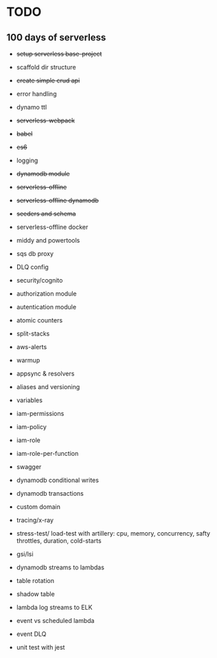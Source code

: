 
# TODO

## 100 days of serverless

 - ~~setup serverless base-project~~

- scaffold dir structure

- ~~create simple crud api~~

- error handling

- dynamo ttl

- ~~serverless-webpack~~

- ~~babel~~

- ~~es6~~

- logging

- ~~dynamodb module~~

- ~~serverless-offline~~

- ~~serverless-offline dynamodb~~

- ~~seeders and schema~~

- serverless-offline docker

- middy and powertools

- sqs db proxy

- DLQ config

- security/cognito

- authorization module

- autentication module

- atomic counters

- split-stacks

- aws-alerts

- warmup

- appsync & resolvers

- aliases and versioning

- variables

- iam-permissions

- iam-policy

- iam-role

- iam-role-per-function

- swagger

- dynamodb conditional writes

- dynamodb transactions

- custom domain

- tracing/x-ray

- stress-test/ load-test with artillery: cpu, memory, concurrency, safty throttles, duration, cold-starts

- gsi/lsi

- dynamodb streams to lambdas

- table rotation

- shadow table

- lambda log streams to ELK

- event vs scheduled lambda

- event DLQ

- unit test with jest